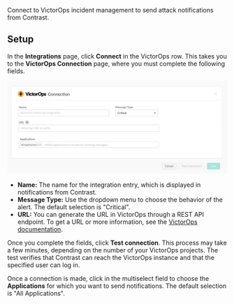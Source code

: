 <!--
title: "VictorOps Integration"
description: "Integrating VictorOps with Contrast"
tags: "Admin organization settings integrations victorops"
-->

Connect to VictorOps incident management to send attack notifications from Contrast. 

## Setup

In the **Integrations** page, click **Connect** in the VictorOps row. This takes you to the **VictorOps Connection** page, where you must complete the following fields.

<a href="assets/images/VictorOps-integration-setup.png" rel="lightbox" title="Set up your VictorOps integration"><img class="thumbnail" src="assets/images/VictorOps-integration-setup.png"/></a>

* **Name:** The name for the integration entry, which is displayed in notifications from Contrast.
* **Message Type:** Use the dropdown menu to choose the behavior of the alert. The default selection is "Critical".
* **URL:** You can generate the URL in VictorOps through a REST API endpoint. To get a URL or more information, see the [VictorOps documentation](https://help.victorops.com/knowledge-base/victorops-restendpoint-integration/).

Once you complete the fields, click **Test connection**. This process may take a few minutes, depending on the number of your VictorOps projects. The test verifies that Contrast can reach the VictorOps instance and that the specified user can log in.

Once a connection is made, click in the multiselect field to choose the **Applications** for which you want to send notifications. The default selection is "All Applications". 
